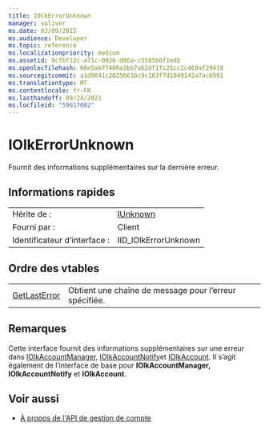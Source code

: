 ```yaml
---
title: IOlkErrorUnknown
manager: soliver
ms.date: 03/09/2015
ms.audience: Developer
ms.topic: reference
ms.localizationpriority: medium
ms.assetid: 9cfbf12c-a71c-092b-d86a-c5585b0f1edb
ms.openlocfilehash: 60e5a6f7400a3bb7ab2df1fc25cc2c469af29418
ms.sourcegitcommit: a1d9041c20256616c9c183f7d1049142a7ac6991
ms.translationtype: MT
ms.contentlocale: fr-FR
ms.lasthandoff: 09/24/2021
ms.locfileid: "59617082"
---
```

# <a name="iolkerrorunknown"></a>IOlkErrorUnknown

Fournit des informations supplémentaires sur la dernière erreur.
  
## <a name="quick-info"></a>Informations rapides

|||
|:-----|:-----|
|Hérite de :  <br/> |[IUnknown](https://docs.microsoft.com/windows/desktop/api/unknwn/nn-unknwn-iunknown) <br/> |
|Fourni par :  <br/> |Client  <br/> |
|Identificateur d’interface :  <br/> |IID_IOlkErrorUnknown  <br/> |
   
## <a name="vtable-order"></a>Ordre des vtables

|||
|:-----|:-----|
|[GetLastError](iolkerrorunknown-getlasterror.md) <br/> |Obtient une chaîne de message pour l’erreur spécifiée.  <br/> |
   
## <a name="remarks"></a>Remarques

Cette interface fournit des informations supplémentaires sur une erreur dans [IOlkAccountManager,](iolkaccountmanager.md) [IOlkAccountNotify](iolkaccountnotify.md)et [IOlkAccount](iolkaccount.md). Il s’agit également de l’interface de base pour **IOlkAccountManager,** **IOlkAccountNotify** et **IOlkAccount**. 
  
## <a name="see-also"></a>Voir aussi

- [À propos de l'API de gestion de compte](about-the-account-management-api.md)

